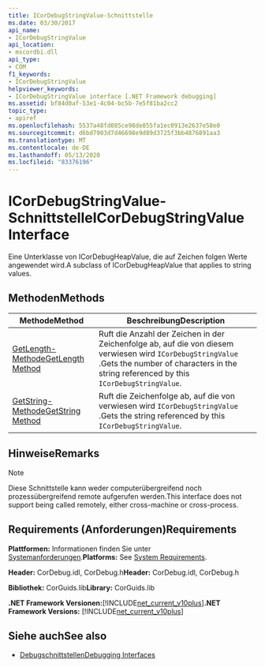 ```yaml
---
title: ICorDebugStringValue-Schnittstelle
ms.date: 03/30/2017
api_name:
- ICorDebugStringValue
api_location:
- mscordbi.dll
api_type:
- COM
f1_keywords:
- ICorDebugStringValue
helpviewer_keywords:
- ICorDebugStringValue interface [.NET Framework debugging]
ms.assetid: bf84d0af-53e1-4c04-bc5b-7e5f81ba2cc2
topic_type:
- apiref
ms.openlocfilehash: 5537a48fd085ce98de855fa1ec0913e2637e58e0
ms.sourcegitcommit: d6bd7903d7d46698e9d89d3725f3bb4876891aa3
ms.translationtype: MT
ms.contentlocale: de-DE
ms.lasthandoff: 05/13/2020
ms.locfileid: "83376196"
---
```

# <a name="icordebugstringvalue-interface"></a><span data-ttu-id="58b22-102">ICorDebugStringValue-Schnittstelle</span><span class="sxs-lookup"><span data-stu-id="58b22-102">ICorDebugStringValue Interface</span></span>
<span data-ttu-id="58b22-103">Eine Unterklasse von ICorDebugHeapValue, die auf Zeichen folgen Werte angewendet wird.</span><span class="sxs-lookup"><span data-stu-id="58b22-103">A subclass of ICorDebugHeapValue that applies to string values.</span></span>  
  
## <a name="methods"></a><span data-ttu-id="58b22-104">Methoden</span><span class="sxs-lookup"><span data-stu-id="58b22-104">Methods</span></span>  
  
|<span data-ttu-id="58b22-105">Methode</span><span class="sxs-lookup"><span data-stu-id="58b22-105">Method</span></span>|<span data-ttu-id="58b22-106">Beschreibung</span><span class="sxs-lookup"><span data-stu-id="58b22-106">Description</span></span>|  
|------------|-----------------|  
|[<span data-ttu-id="58b22-107">GetLength-Methode</span><span class="sxs-lookup"><span data-stu-id="58b22-107">GetLength Method</span></span>](icordebugstringvalue-getlength-method.md)|<span data-ttu-id="58b22-108">Ruft die Anzahl der Zeichen in der Zeichenfolge ab, auf die von diesem verwiesen wird `ICorDebugStringValue` .</span><span class="sxs-lookup"><span data-stu-id="58b22-108">Gets the number of characters in the string referenced by this `ICorDebugStringValue`.</span></span>|  
|[<span data-ttu-id="58b22-109">GetString-Methode</span><span class="sxs-lookup"><span data-stu-id="58b22-109">GetString Method</span></span>](icordebugstringvalue-getstring-method.md)|<span data-ttu-id="58b22-110">Ruft die Zeichenfolge ab, auf die von verwiesen wird `ICorDebugStringValue` .</span><span class="sxs-lookup"><span data-stu-id="58b22-110">Gets the string referenced by this `ICorDebugStringValue`.</span></span>|  
  
## <a name="remarks"></a><span data-ttu-id="58b22-111">Hinweise</span><span class="sxs-lookup"><span data-stu-id="58b22-111">Remarks</span></span>  
  
> [!NOTE]
> <span data-ttu-id="58b22-112">Diese Schnittstelle kann weder computerübergreifend noch prozessübergreifend remote aufgerufen werden.</span><span class="sxs-lookup"><span data-stu-id="58b22-112">This interface does not support being called remotely, either cross-machine or cross-process.</span></span>  
  
## <a name="requirements"></a><span data-ttu-id="58b22-113">Requirements (Anforderungen)</span><span class="sxs-lookup"><span data-stu-id="58b22-113">Requirements</span></span>  
 <span data-ttu-id="58b22-114">**Plattformen:** Informationen finden Sie unter [Systemanforderungen](../../get-started/system-requirements.md).</span><span class="sxs-lookup"><span data-stu-id="58b22-114">**Platforms:** See [System Requirements](../../get-started/system-requirements.md).</span></span>  
  
 <span data-ttu-id="58b22-115">**Header:** CorDebug.idl, CorDebug.h</span><span class="sxs-lookup"><span data-stu-id="58b22-115">**Header:** CorDebug.idl, CorDebug.h</span></span>  
  
 <span data-ttu-id="58b22-116">**Bibliothek:** CorGuids.lib</span><span class="sxs-lookup"><span data-stu-id="58b22-116">**Library:** CorGuids.lib</span></span>  
  
 <span data-ttu-id="58b22-117">**.NET Framework Versionen:**[!INCLUDE[net_current_v10plus](../../../../includes/net-current-v10plus-md.md)]</span><span class="sxs-lookup"><span data-stu-id="58b22-117">**.NET Framework Versions:** [!INCLUDE[net_current_v10plus](../../../../includes/net-current-v10plus-md.md)]</span></span>  
  
## <a name="see-also"></a><span data-ttu-id="58b22-118">Siehe auch</span><span class="sxs-lookup"><span data-stu-id="58b22-118">See also</span></span>

- [<span data-ttu-id="58b22-119">Debugschnittstellen</span><span class="sxs-lookup"><span data-stu-id="58b22-119">Debugging Interfaces</span></span>](debugging-interfaces.md)
